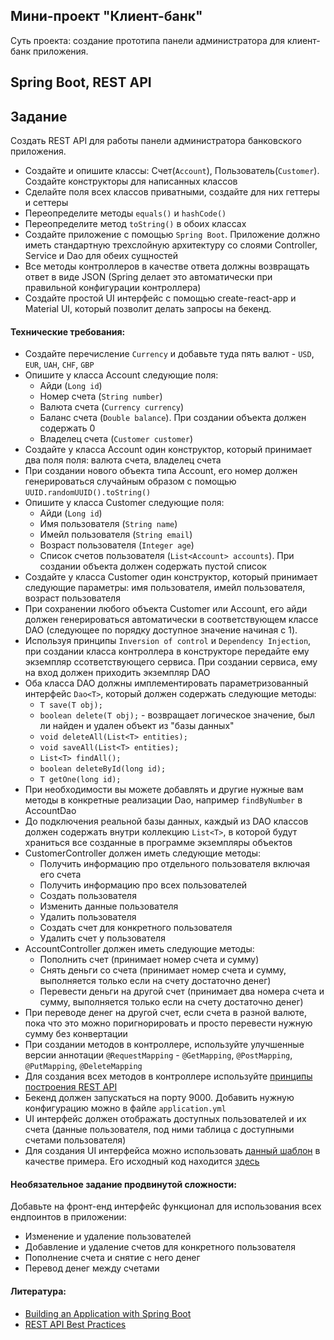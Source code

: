 

## Мини-проект "Клиент-банк"

Суть проекта: создание прототипа панели администратора для клиент-банк приложения.

## Spring Boot, REST API

## Задание

Создать REST API для работы панели администратора банковского приложения.

- Создайте и опишите классы: Счет(`Account`), Пользователь(`Customer`). Создайте конструкторы для написанных классов
- Сделайте поля всех классов приватными, создайте для них геттеры и сеттеры
- Переопределите методы `equals()` и `hashCode()`
- Переопределите метод `toString()` в обоих классах
- Создайте приложение с помощью `Spring Boot`. Приложение должно иметь стандартную трехслойную архитектуру со слоями Controller, Service и Dao для обеих сущностей
- Все методы контроллеров в качестве ответа должны возвращать ответ в виде JSON (Spring делает это автоматически при правильной конфигурации контроллера)
- Создайте простой UI интерфейс с помощью create-react-app и Material UI, который позволит делать запросы на бекенд.

#### Технические требования:
- Создайте перечисление `Currency` и добавьте туда пять валют - `USD`, `EUR`, `UAH`, `CHF`, `GBP`
- Опишите у класса Account следующие поля:
  - Айди (`Long id`)
  - Номер счета (`String number`)
  - Валюта счета (`Currency currency`)
  - Баланс счета (`Double balance`). При создании объекта должен содержать 0
  - Владелец счета (`Customer customer`)
- Создайте у класса Account один конструктор, который принимает два поля поля: валюта счета, владелец счета
- При создании нового объекта типа Account, его номер должен генерироваться случайным образом с помощью `UUID.randomUUID().toString()`
- Опишите у класса Customer следующие поля:
  - Айди (`Long id`)
  - Имя пользователя (`String name`)
  - Имейл пользователя (`String email`)
  - Возраст пользователя (`Integer age`)
  - Список счетов пользователя (`List<Account> accounts`). При создании объекта должен содержать пустой список
- Создайте у класса Customer один конструктор, который принимает следующие параметры: имя пользователя, имейл пользователя, возраст пользователя
- При сохранении любого объекта Customer или Account, его айди должен генерироваться автоматически в соответствующем классе DAO (следующее по порядку доступное значение начиная с 1).
- Используя принципы `Inversion of control` и `Dependency Injection`, при создании класса контроллера в конструкторе передайте ему экземпляр ссответствующего сервиса. При создании сервиса, ему на вход должен приходить экземпляр DAO
- Оба класса DAO должны имплементировать параметризованный интерфейс `Dao<T>`, который должен содержать следующие методы:
  - `T save(T obj);`
  - `boolean delete(T obj);` - возвращает логическое значение, был ли найден и удален объект из "базы данных"
  - `void deleteAll(List<T> entities);`
  - `void saveAll(List<T> entities);`
  - `List<T> findAll();`
  - `boolean deleteById(long id);`
  - `T getOne(long id);`
- При необходимости вы можете добавлять и другие нужные вам методы в конкретные реализации Dao, например `findByNumber` в AccountDao
- До подключения реальной базы данных, каждый из DAO классов должен содержать внутри коллекцию `List<T>`, в которой будут храниться все созданные в программе экземпляры объектов
- CustomerController должен иметь следующие методы:
  - Получить информацию про отдельного пользователя включая его счета
  - Получить информацию про всех пользователей
  - Создать пользователя
  - Изменить данные пользователя
  - Удалить пользователя
  - Создать счет для конкретного пользователя
  - Удалить счет у пользователя
- AccountController должен иметь следующие методы:
  - Пополнить счет (принимает номер счета и сумму)
  - Снять деньги со счета (принимает номер счета и сумму, выполняется только если на счету достаточно денег)
  - Перевести деньги на другой счет (принимает два номера счета и сумму, выполняется только если на счету достаточно денег)
- При переводе денег на другой счет, если счета в разной валюте, пока что это можно поригнорировать и просто перевести нужную сумму без конвертации
- При создании методов в контроллере, используйте улучшенные версии аннотации `@RequestMapping` - `@GetMapping`, `@PostMapping`, `@PutMapping`, `@DeleteMapping`
- Для создания всех методов в контроллере используйте [принципы построения REST API](https://habr.com/ru/post/351890/) 
- Бекенд должен запускаться на порту 9000. Добавить нужную конфигурацию можно в файле `application.yml`
- UI интерфейс должен отображать доступных пользователей и их счета (данные пользователя, под ними таблица с доступными счетами пользователя)
- Для создания UI интерфейса можно использовать [данный шаблон](https://material-ui.com/getting-started/templates/dashboard/) в качестве примера. Его исходный код находится [здесь](https://github.com/mui/material-ui/tree/master/docs/data/material/getting-started/templates/dashboard)

#### Необязательное задание продвинутой сложности:

Добавьте на фронт-енд интерфейс функционал для использования всех ендпоинтов в приложении:
  - Изменение и удаление пользователей
  - Добавление и удаление счетов для конкретного пользователя
  - Пополнение счета и снятие с него денег
  - Перевод денег между счетами

#### Литература:
- [Building an Application with Spring Boot](https://spring.io/guides/gs/spring-boot/)
- [REST API Best Practices](https://habr.com/ru/post/351890/)
